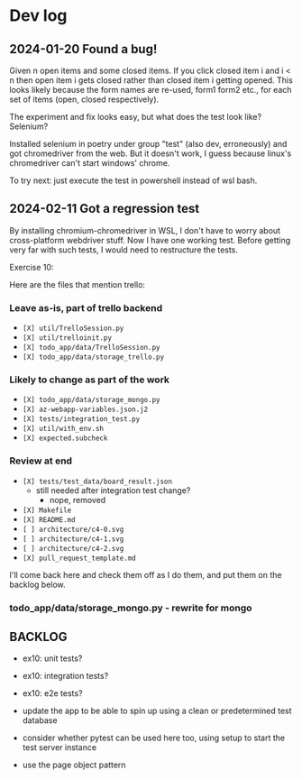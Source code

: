 # Dev log

## 2024-01-20 Found a bug!

Given n open items and some closed items.  If you click closed item i and i < n then open item i gets closed rather than closed item i getting opened.  This looks likely because the form names are re-used, form1 form2 etc., for each set of items (open, closed respectively).

The experiment and fix looks easy, but what does the test look like? Selenium?

Installed selenium in poetry under group "test" (also dev, erroneously) and got chromedriver from the web.  But it doesn't work, I guess because linux's chromedriver can't start windows' chrome.

To try next: just execute the test in powershell instead of wsl bash.

## 2024-02-11 Got a regression test

By installing chromium-chromedriver in WSL, I don't have to worry about cross-platform webdriver stuff.  Now I have one working test.  Before getting very far with such tests, I would need to restructure the tests.

Exercise 10:

Here are the files that mention trello:

### Leave as-is, part of trello backend
* `[X] util/TrelloSession.py`
* `[X] util/trelloinit.py`
* `[X] todo_app/data/TrelloSession.py`
* `[X] todo_app/data/storage_trello.py `

### Likely to change as part of the work
* `[X] todo_app/data/storage_mongo.py`
* `[X] az-webapp-variables.json.j2`
* `[X] tests/integration_test.py`
* `[X] util/with_env.sh`
* `[X] expected.subcheck`

### Review at end
* `[X] tests/test_data/board_result.json`
    - still needed after integration test change?
        - nope, removed
* `[X] Makefile`
* `[X] README.md`
* `[ ] architecture/c4-0.svg`
* `[ ] architecture/c4-1.svg`
* `[ ] architecture/c4-2.svg`
* `[X] pull_request_template.md`

I'll come back here and check them off as I do them, and put them on the backlog below.

### todo_app/data/storage_mongo.py - rewrite for mongo



## BACKLOG


* ex10: unit tests?
* ex10: integration tests?
* ex10: e2e tests?

* update the app to be able to spin up using a clean or predetermined test database
* consider whether pytest can be used here too, using setup to start the test server instance
* use the page object pattern



